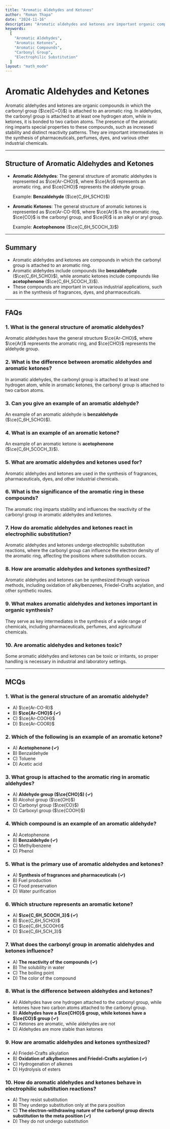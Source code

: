 ```yaml
---
title: "Aromatic Aldehydes and Ketones"
author: "Roman Thapa"
date: "2024-11-16"
description: "Aromatic aldehydes and ketones are important organic compounds that feature an aromatic ring attached to a carbonyl group. They exhibit distinct chemical properties due to the electron-withdrawing nature of the carbonyl group and the resonance effect of the aromatic ring."
keywords:
  [
    "Aromatic Aldehydes",
    "Aromatic Ketones",
    "Aromatic Compounds",
    "Carbonyl Group",
    "Electrophilic Substitution"
  ]
layout: "math_mode"
---
```


# Aromatic Aldehydes and Ketones

Aromatic aldehydes and ketones are organic compounds in which the carbonyl group ($\ce{C=O}$) is attached to an aromatic ring. In aldehydes, the carbonyl group is attached to at least one hydrogen atom, while in ketones, it is bonded to two carbon atoms. The presence of the aromatic ring imparts special properties to these compounds, such as increased stability and distinct reactivity patterns. They are important intermediates in the synthesis of pharmaceuticals, perfumes, dyes, and various other industrial chemicals.

---

## Structure of Aromatic Aldehydes and Ketones

- **Aromatic Aldehydes**: The general structure of aromatic aldehydes is represented as $\ce{Ar-CHO}$, where $\ce{Ar}$ represents an aromatic ring, and $\ce{CHO}$ represents the aldehyde group.
  
  Example: **Benzaldehyde** ($\ce{C_6H_5CHO}$)

- **Aromatic Ketones**: The general structure of aromatic ketones is represented as $\ce{Ar-CO-R}$, where $\ce{Ar}$ is the aromatic ring, $\ce{CO}$ is the carbonyl group, and $\ce{R}$ is an alkyl or aryl group.

  Example: **Acetophenone** ($\ce{C_6H_5COCH_3}$)

---

## Summary

- Aromatic aldehydes and ketones are compounds in which the carbonyl group is attached to an aromatic ring.
- Aromatic aldehydes include compounds like **benzaldehyde** ($\ce{C_6H_5CHO}$), while aromatic ketones include compounds like **acetophenone** ($\ce{C_6H_5COCH_3}$).
- These compounds are important in various industrial applications, such as in the synthesis of fragrances, dyes, and pharmaceuticals.
  
---

## FAQs

### 1. What is the general structure of aromatic aldehydes?

Aromatic aldehydes have the general structure $\ce{Ar-CHO}$, where $\ce{Ar}$ represents the aromatic ring, and $\ce{CHO}$ represents the aldehyde group.

### 2. What is the difference between aromatic aldehydes and aromatic ketones?

In aromatic aldehydes, the carbonyl group is attached to at least one hydrogen atom, while in aromatic ketones, the carbonyl group is attached to two carbon atoms.

### 3. Can you give an example of an aromatic aldehyde?

An example of an aromatic aldehyde is **benzaldehyde** ($\ce{C_6H_5CHO}$).

### 4. What is an example of an aromatic ketone?

An example of an aromatic ketone is **acetophenone** ($\ce{C_6H_5COCH_3}$).

### 5. What are aromatic aldehydes and ketones used for?

Aromatic aldehydes and ketones are used in the synthesis of fragrances, pharmaceuticals, dyes, and other industrial chemicals.

### 6. What is the significance of the aromatic ring in these compounds?

The aromatic ring imparts stability and influences the reactivity of the carbonyl group in aromatic aldehydes and ketones.

### 7. How do aromatic aldehydes and ketones react in electrophilic substitution?

Aromatic aldehydes and ketones undergo electrophilic substitution reactions, where the carbonyl group can influence the electron density of the aromatic ring, affecting the positions where substitution occurs.

### 8. How are aromatic aldehydes and ketones synthesized?

Aromatic aldehydes and ketones can be synthesized through various methods, including oxidation of alkylbenzenes, Friedel-Crafts acylation, and other synthetic routes.

### 9. What makes aromatic aldehydes and ketones important in organic synthesis?

They serve as key intermediates in the synthesis of a wide range of chemicals, including pharmaceuticals, perfumes, and agricultural chemicals.

### 10. Are aromatic aldehydes and ketones toxic?

Some aromatic aldehydes and ketones can be toxic or irritants, so proper handling is necessary in industrial and laboratory settings.

---

## MCQs

### 1. What is the general structure of an aromatic aldehyde?

- A) $\ce{Ar-CO-R}$
- B) **$\ce{Ar-CHO}$ (✓)**
- C) $\ce{Ar-COOH}$
- D) $\ce{Ar-COOR}$

### 2. Which of the following is an example of an aromatic ketone?

- A) **Acetophenone (✓)**
- B) Benzaldehyde
- C) Toluene
- D) Acetic acid

### 3. What group is attached to the aromatic ring in aromatic aldehydes?

- A) **Aldehyde group ($\ce{CHO}$) (✓)**
- B) Alcohol group ($\ce{OH}$)
- C) Carbonyl group ($\ce{CO}$)
- D) Carboxyl group ($\ce{COOH}$)

### 4. Which compound is an example of an aromatic aldehyde?

- A) Acetophenone
- B) **Benzaldehyde (✓)**
- C) Methylbenzene
- D) Phenol

### 5. What is the primary use of aromatic aldehydes and ketones?

- A) **Synthesis of fragrances and pharmaceuticals (✓)**
- B) Fuel production
- C) Food preservation
- D) Water purification

### 6. Which structure represents an aromatic ketone?

- A) **$\ce{C_6H_5COCH_3}$ (✓)**
- B) $\ce{C_6H_5CHO}$
- C) $\ce{C_6H_5COOH}$
- D) $\ce{C_6H_5CH_3}$

### 7. What does the carbonyl group in aromatic aldehydes and ketones influence?

- A) **The reactivity of the compounds (✓)**
- B) The solubility in water
- C) The boiling point
- D) The color of the compound

### 8. What is the difference between aldehydes and ketones?

- A) Aldehydes have one hydrogen attached to the carbonyl group, while ketones have two carbon atoms attached to the carbonyl group. 
- B) **Aldehydes have a $\ce{CHO}$ group, while ketones have a $\ce{CO}$ group (✓)**
- C) Ketones are aromatic, while aldehydes are not
- D) Aldehydes are more stable than ketones

### 9. How are aromatic aldehydes and ketones synthesized?

- A) Friedel-Crafts alkylation
- B) **Oxidation of alkylbenzenes and Friedel-Crafts acylation (✓)**
- C) Hydrogenation of alkenes
- D) Hydrolysis of esters

### 10. How do aromatic aldehydes and ketones behave in electrophilic substitution reactions?

- A) They resist substitution
- B) They undergo substitution only at the para position
- C) **The electron-withdrawing nature of the carbonyl group directs substitution to the meta position (✓)**
- D) They do not undergo substitution